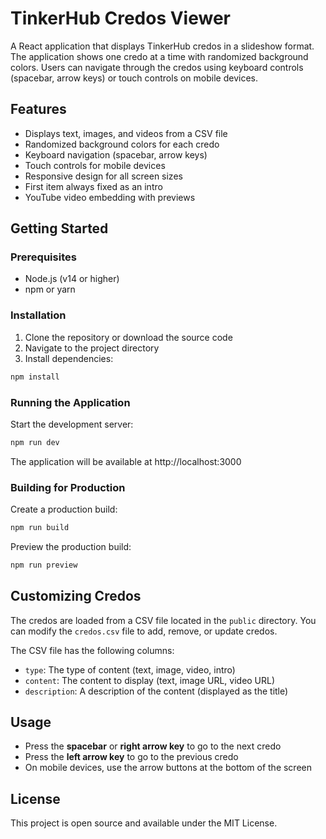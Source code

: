 # TinkerHub Credos Viewer

A React application that displays TinkerHub credos in a slideshow format. The application shows one credo at a time with randomized background colors. Users can navigate through the credos using keyboard controls (spacebar, arrow keys) or touch controls on mobile devices.

## Features

- Displays text, images, and videos from a CSV file
- Randomized background colors for each credo
- Keyboard navigation (spacebar, arrow keys)
- Touch controls for mobile devices
- Responsive design for all screen sizes
- First item always fixed as an intro
- YouTube video embedding with previews

## Getting Started

### Prerequisites

- Node.js (v14 or higher)
- npm or yarn

### Installation

1. Clone the repository or download the source code
2. Navigate to the project directory
3. Install dependencies:

```bash
npm install
```

### Running the Application

Start the development server:

```bash
npm run dev
```

The application will be available at http://localhost:3000

### Building for Production

Create a production build:

```bash
npm run build
```

Preview the production build:

```bash
npm run preview
```

## Customizing Credos

The credos are loaded from a CSV file located in the `public` directory. You can modify the `credos.csv` file to add, remove, or update credos.

The CSV file has the following columns:

- `type`: The type of content (text, image, video, intro)
- `content`: The content to display (text, image URL, video URL)
- `description`: A description of the content (displayed as the title)

## Usage

- Press the **spacebar** or **right arrow key** to go to the next credo
- Press the **left arrow key** to go to the previous credo
- On mobile devices, use the arrow buttons at the bottom of the screen

## License

This project is open source and available under the MIT License.